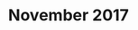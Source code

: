 ---
layout: newsletter-layout
title: November 2017
description: /newsletters/2017/Newsletter_November_2017
categories: 2017
ide: nov17
bg-url: /img/background5.png
permalink: /publication/newsletter/
---